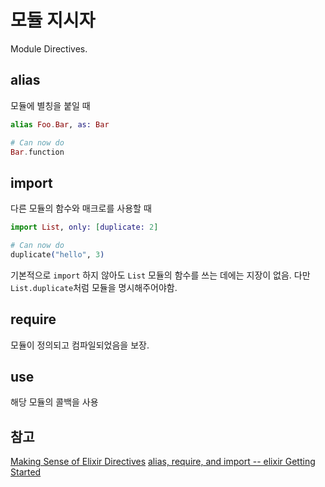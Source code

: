 # 모듈 지시자

Module Directives.

## alias

모듈에 별칭을 붙일 때

```elixir
alias Foo.Bar, as: Bar

# Can now do
Bar.function
```

## import

다른 모듈의 함수와 매크로를 사용할 때

```elixir
import List, only: [duplicate: 2]

# Can now do
duplicate("hello", 3)
```

기본적으로 `import` 하지 않아도 `List` 모듈의 함수를 쓰는 데에는 지장이 없음. 다만 `List.duplicate`처럼 모듈을 명시해주어야함.

## require

모듈이 정의되고 컴파일되었음을 보장.

## use

해당 모듈의 콜백을 사용

## 참고

[Making Sense of Elixir Directives](https://github.com/rwdaigle/elixir-directives)
[alias, require, and import -- elixir Getting Started](http://elixir-lang.org/getting-started/alias-require-and-import.html)
